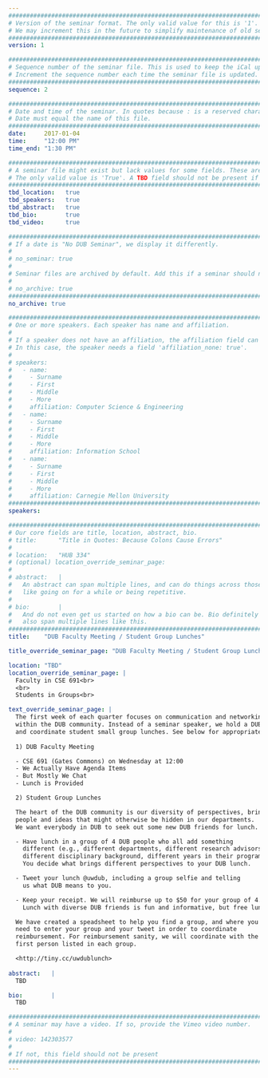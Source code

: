 ```yaml
---
################################################################################
# Version of the seminar format. The only valid value for this is '1'. 
# We may increment this in the future to simplify maintenance of old seminars.
################################################################################
version: 1

################################################################################
# Sequence number of the seminar file. This is used to keep the iCal up to date.
# Increment the sequence number each time the seminar file is updated.
################################################################################
sequence: 2

################################################################################
# Date and time of the seminar. In quotes because : is a reserved character.
# Date must equal the name of this file.
################################################################################
date:     2017-01-04
time:     "12:00 PM"
time_end: "1:30 PM"

################################################################################
# A seminar file might exist but lack values for some fields. These are 'TBD'. 
# The only valid value is 'True'. A TBD field should not be present if 'False'.
################################################################################
tbd_location:   true
tbd_speakers:   true
tbd_abstract:   true
tbd_bio:        true
tbd_video:      true

################################################################################
# If a date is "No DUB Seminar", we display it differently.
#
# no_seminar: true
#
# Seminar files are archived by default. Add this if a seminar should not be.
#
# no_archive: true
################################################################################
no_archive: true

################################################################################
# One or more speakers. Each speaker has name and affiliation.
#
# If a speaker does not have an affiliation, the affiliation field can be removed.
# In this case, the speaker needs a field 'affiliation_none: true'.
#
# speakers:
#   - name: 
#     - Surname
#     - First
#     - Middle
#     - More
#     affiliation: Computer Science & Engineering 
#   - name: 
#     - Surname
#     - First
#     - Middle
#     - More
#     affiliation: Information School 
#   - name: 
#     - Surname
#     - First
#     - Middle
#     - More
#     affiliation: Carnegie Mellon University 
################################################################################
speakers:

################################################################################
# Our core fields are title, location, abstract, bio.
# title:      "Title in Quotes: Because Colons Cause Errors"
# 
# location:   "HUB 334"
# (optional) location_override_seminar_page:
#
# abstract:   |
#   An abstract can span multiple lines, and can do things across those lines,
#   like going on for a while or being repetitive.
# 
# bio:        |
#   And do not even get us started on how a bio can be. Bio definitely can
#   also span multiple lines like this.
################################################################################
title:    "DUB Faculty Meeting / Student Group Lunches"

title_override_seminar_page: "DUB Faculty Meeting / Student Group Lunches"

location: "TBD"
location_override_seminar_page: |
  Faculty in CSE 691<br>
  <br>
  Students in Groups<br>

text_override_seminar_page: |
  The first week of each quarter focuses on communication and networking
  within the DUB community. Instead of a seminar speaker, we hold a DUB faculty meeting
  and coordinate student small group lunches. See below for appropriate details.
  
  1) DUB Faculty Meeting

  - CSE 691 (Gates Commons) on Wednesday at 12:00
  - We Actually Have Agenda Items
  - But Mostly We Chat
  - Lunch is Provided

  2) Student Group Lunches

  The heart of the DUB community is our diversity of perspectives, bringing together
  people and ideas that might otherwise be hidden in our departments.
  We want everybody in DUB to seek out some new DUB friends for lunch. 

  - Have lunch in a group of 4 DUB people who all add something
    different (e.g., different departments, different research advisors,
    different disciplinary background, different years in their program).
    You decide what brings different perspectives to your DUB lunch.

  - Tweet your lunch @uwdub, including a group selfie and telling
    us what DUB means to you.

  - Keep your receipt. We will reimburse up to $50 for your group of 4.
    Lunch with diverse DUB friends is fun and informative, but free lunch is even better!

  We have created a speadsheet to help you find a group, and where you
  need to enter your group and your tweet in order to coordinate
  reimbursement. For reimbursement sanity, we will coordinate with the
  first person listed in each group.

  <http://tiny.cc/uwdublunch> 
  
abstract:   |
  TBD

bio:        |
  TBD

################################################################################
# A seminar may have a video. If so, provide the Vimeo video number.
#
# video: 142303577
#
# If not, this field should not be present 
################################################################################
---
```

